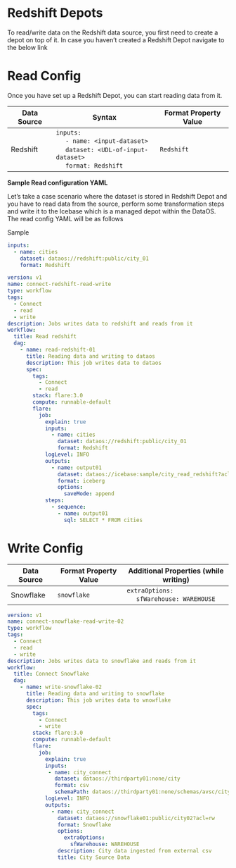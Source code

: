 # **Redshift Depots**

To read/write data on the Redshift data source, you first need to create a depot on top of it. In case you haven’t created a Redshift Depot navigate to the below link

# **Read Config**

Once you have set up a Redshift Depot, you can start reading data from it. 

| Data Source | Syntax | Format Property Value |
| --- | --- | --- |
| Redshift | `inputs:` <br>&nbsp;&nbsp;&nbsp;&nbsp; `- name: <input-dataset>` <br>&nbsp;&nbsp;&nbsp;&nbsp; `dataset: <UDL-of-input-dataset>`  <br>&nbsp;&nbsp;&nbsp;&nbsp; `format: Redshift` | `Redshift` |

**Sample Read configuration YAML**

Let’s take a case scenario where the dataset is stored in Redshift Depot and you have to read data from the source, perform some transformation steps and write it to the Icebase which is a managed depot within the DataOS. The read config YAML will be as follows

Sample 

```yaml
inputs:
  - name: cities
    dataset: dataos://redshift:public/city_01
    format: Redshift
```

```yaml
version: v1
name: connect-redshift-read-write
type: workflow
tags:
  - Connect
  - read
  - write
description: Jobs writes data to redshift and reads from it
workflow:
  title: Read redshift
  dag:
    - name: read-redshift-01
      title: Reading data and writing to dataos
      description: This job writes data to dataos
      spec:
        tags:
          - Connect
          - read
        stack: flare:3.0
        compute: runnable-default
        flare:
          job:
            explain: true
            inputs:
              - name: cities
                dataset: dataos://redshift:public/city_01
                format: Redshift
            logLevel: INFO
            outputs:
              - name: output01
                dataset: dataos://icebase:sample/city_read_redshift?acl=rw
                format: iceberg
                options:
                  saveMode: append
            steps:
              - sequence:
                - name: output01
                  sql: SELECT * FROM cities
```

# **Write Config**

| Data Source | Format Property Value | Additional Properties (while writing) |
| --- | --- | --- |
| Snowflake | `snowflake` | `extraOptions:` <br>&nbsp;&nbsp;&nbsp;&nbsp;  `sfWarehouse: WAREHOUSE` |

```yaml
version: v1
name: connect-snowflake-read-write-02
type: workflow
tags:
  - Connect
  - read
  - write
description: Jobs writes data to snowflake and reads from it
workflow:
  title: Connect Snowflake
  dag:
    - name: write-snowflake-02
      title: Reading data and writing to snowflake
      description: This job writes data to wnowflake
      spec:
        tags:
          - Connect
          - write
        stack: flare:3.0
        compute: runnable-default
        flare:
          job:
            explain: true
            inputs:
             - name: city_connect
               dataset: dataos://thirdparty01:none/city
               format: csv
               schemaPath: dataos://thirdparty01:none/schemas/avsc/city.avsc
            logLevel: INFO
            outputs:
              - name: city_connect
                dataset: dataos://snowflake01:public/city02?acl=rw
                format: Snowflake
                options:
                  extraOptions:
                    sfWarehouse: WAREHOUSE
                description: City data ingested from external csv
                title: City Source Data
```